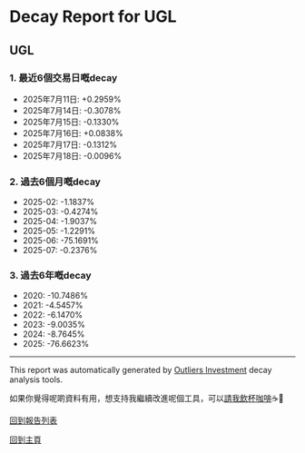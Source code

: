 # Decay Report for UGL

## UGL

### 1. 最近6個交易日嘅decay

- 2025年7月11日: +0.2959%
- 2025年7月14日: -0.3078%
- 2025年7月15日: -0.1330%
- 2025年7月16日: +0.0838%
- 2025年7月17日: -0.1312%
- 2025年7月18日: -0.0096%

### 2. 過去6個月嘅decay

- 2025-02: -1.1837%
- 2025-03: -0.4274%
- 2025-04: -1.9037%
- 2025-05: -1.2291%
- 2025-06: -75.1691%
- 2025-07: -0.2376%

### 3. 過去6年嘅decay

- 2020: -10.7486%
- 2021: -4.5457%
- 2022: -6.1470%
- 2023: -9.0035%
- 2024: -8.7645%
- 2025: -76.6623%

------------------------------
This report was automatically generated by [Outliers Investment](https://outliersecon.github.io/Outliers-Investment/) decay analysis tools.

如果你覺得呢啲資料有用，想支持我繼續改進呢個工具，可以[請我飲杯咖啡](https://buymeacoffee.com/outliersecon)☕🙏

[回到報告列表](https://outliersecon.github.io/Outliers-Investment/reports/reports_public)

[回到主頁](https://outliersecon.github.io/Outliers-Investment/)